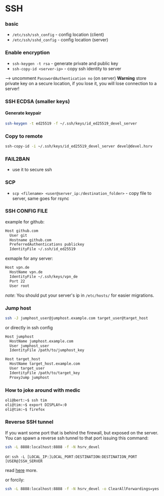 # SSH

### basic

- `/etc/ssh/ssh_config` - config location (client)
- `/etc/ssh/sshd_config` - config location (server)

### Enable encryption

- `ssh-keygen -t rsa` - generate private and public key
- `ssh-copy-id <server-ip>` - copy ssh identity to server

--> uncomment `PasswordAuthentication no` (on server)
**Warning** store private key on a secure location, if you lose it, you will lose connection to a server!

### SSH ECDSA (smaller keys)

#### Generate keypair

```bash
ssh-keygen -t ed25519 -f ~/.ssh/keys/id_ed25519_devel_server
```

### Copy to remote

```bash
ssh-copy-id -i ~/.ssh/keys/id_ed25519_devel_server devel@devel.hsrv
```

### FAIL2BAN

- use it to secure ssh

### SCP

- `scp <filename> <user@server_ip:/destination_folder>` - copy file to server, same goes for rsync

### SSH CONFIG FILE

example for github:

```bash
Host github.com
  User git
  Hostname github.com
  PreferredAuthentications publickey
  IdentityFile ~/.ssh/id_ed25519
```

exmaple for any server:

```bash
Host vpn.de
  HostName vpn.de
  IdentityFile ~/.ssh/keys/vpn_de
  Port 22
  User root
```

_note_: You should put your server's ip in `/etc/hosts/` for easier migrations.

### Jump host

```bash
ssh -J jumphost_user@jumphost.example.com target_user@target_host
```

or directly in ssh config

```bash
Host jumphost
  HostName jumphost.example.com
  User jumphost_user
  IdentityFile /path/to/jumphost_key

Host target_host
  HostName target_host.example.com
  User target_user
  IdentityFile /path/to/target_key
  ProxyJump jumphost
```

### How to joke around with medic

```bash
oli@bert:~$ ssh tim
oli@tim:~$ export DISPLAY=:0
oli@tim:~$ firefox
```

### Reverse SSH tunnel

If you want some port that is behind the firewall, but exposed on the server.
You can spawn a reverse ssh tunnel to that port issuing this command:

```bash
ssh -L 8888:localhost:8888 -f -N hsrv_devel
```

or: `ssh -L [LOCAL_IP:]LOCAL_PORT:DESTINATION:DESTINATION_PORT [USER@]SSH_SERVER`

read [here](https://linuxize.com/post/how-to-setup-ssh-tunneling/) more.

or forcily:

```bash
ssh -L 8888:localhost:8888 -f -N hsrv_devel -o ClearAllForwardings=yes
```
